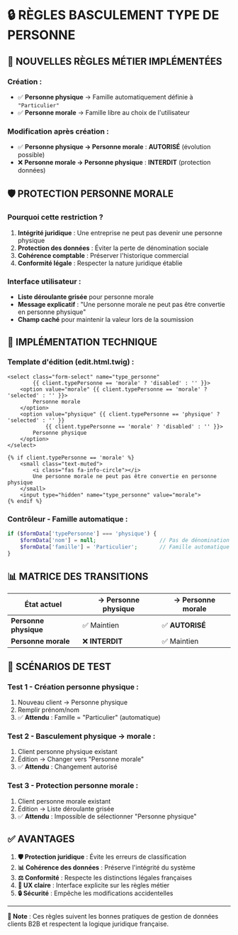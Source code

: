 # 🔒 RÈGLES BASCULEMENT TYPE DE PERSONNE

## 🎯 **NOUVELLES RÈGLES MÉTIER IMPLÉMENTÉES**

### **Création :**
- ✅ **Personne physique** → Famille automatiquement définie à `"Particulier"`
- ✅ **Personne morale** → Famille libre au choix de l'utilisateur

### **Modification après création :**
- ✅ **Personne physique → Personne morale** : **AUTORISÉ** (évolution possible)
- ❌ **Personne morale → Personne physique** : **INTERDIT** (protection données)

## 🛡️ **PROTECTION PERSONNE MORALE**

### **Pourquoi cette restriction ?**
1. **Intégrité juridique** : Une entreprise ne peut pas devenir une personne physique
2. **Protection des données** : Éviter la perte de dénomination sociale
3. **Cohérence comptable** : Préserver l'historique commercial
4. **Conformité légale** : Respecter la nature juridique établie

### **Interface utilisateur :**
- **Liste déroulante grisée** pour personne morale
- **Message explicatif** : "Une personne morale ne peut pas être convertie en personne physique"
- **Champ caché** pour maintenir la valeur lors de la soumission

## 🔧 **IMPLÉMENTATION TECHNIQUE**

### **Template d'édition (edit.html.twig) :**
```twig
<select class="form-select" name="type_personne" 
        {{ client.typePersonne == 'morale' ? 'disabled' : '' }}>
    <option value="morale" {{ client.typePersonne == 'morale' ? 'selected' : '' }}>
        Personne morale
    </option>
    <option value="physique" {{ client.typePersonne == 'physique' ? 'selected' : '' }} 
            {{ client.typePersonne == 'morale' ? 'disabled' : '' }}>
        Personne physique
    </option>
</select>

{% if client.typePersonne == 'morale' %}
    <small class="text-muted">
        <i class="fas fa-info-circle"></i> 
        Une personne morale ne peut pas être convertie en personne physique
    </small>
    <input type="hidden" name="type_personne" value="morale">
{% endif %}
```

### **Contrôleur - Famille automatique :**
```php
if ($formData['typePersonne'] === 'physique') {
    $formData['nom'] = null;                    // Pas de dénomination
    $formData['famille'] = 'Particulier';       // Famille automatique
}
```

## 📊 **MATRICE DES TRANSITIONS**

| État actuel | → Personne physique | → Personne morale |
|-------------|--------------------|--------------------|
| **Personne physique** | ✅ Maintien | ✅ **AUTORISÉ** |
| **Personne morale** | ❌ **INTERDIT** | ✅ Maintien |

## 🧪 **SCÉNARIOS DE TEST**

### **Test 1 - Création personne physique :**
1. Nouveau client → Personne physique
2. Remplir prénom/nom
3. ✅ **Attendu** : Famille = "Particulier" (automatique)

### **Test 2 - Basculement physique → morale :**
1. Client personne physique existant
2. Édition → Changer vers "Personne morale"
3. ✅ **Attendu** : Changement autorisé

### **Test 3 - Protection personne morale :**
1. Client personne morale existant
2. Édition → Liste déroulante grisée
3. ✅ **Attendu** : Impossible de sélectionner "Personne physique"

## ✅ **AVANTAGES**

1. **🛡️ Protection juridique** : Évite les erreurs de classification
2. **📊 Cohérence des données** : Préserve l'intégrité du système
3. **⚖️ Conformité** : Respecte les distinctions légales françaises
4. **🎯 UX claire** : Interface explicite sur les règles métier
5. **🔒 Sécurité** : Empêche les modifications accidentelles

---

**📝 Note** : Ces règles suivent les bonnes pratiques de gestion de données clients B2B et respectent la logique juridique française.